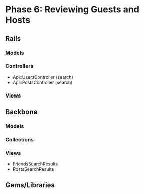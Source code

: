 # Phase 6: Reviewing Guests and Hosts

## Rails
### Models

### Controllers
* Api::UsersController (search)
* Api::PostsController (search)

### Views

## Backbone
### Models

### Collections

### Views
* FriendsSearchResults
* PostsSearchResults

## Gems/Libraries
